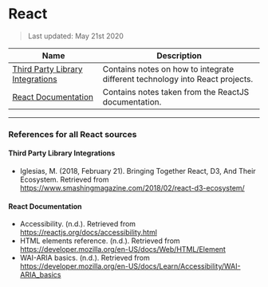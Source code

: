 # React

> Last updated: May 21st 2020


| Name | Description |
|---|---|
| [Third Party Library Integrations](./tech_integrations/third_party_integrations.md) | Contains notes on how to integrate different technology into React projects.|
| [React Documentation](./react_documentation/index) | Contains notes taken from the ReactJS documentation. |

___

### References for all React sources

#### Third Party Library Integrations

- Iglesias, M. (2018, February 21). Bringing Together React, D3, And Their Ecosystem. Retrieved from https://www.smashingmagazine.com/2018/02/react-d3-ecosystem/

#### React Documentation

- Accessibility. (n.d.). Retrieved from https://reactjs.org/docs/accessibility.html
- HTML elements reference. (n.d.). Retrieved from https://developer.mozilla.org/en-US/docs/Web/HTML/Element
- WAI-ARIA basics. (n.d.). Retrieved from https://developer.mozilla.org/en-US/docs/Learn/Accessibility/WAI-ARIA_basics